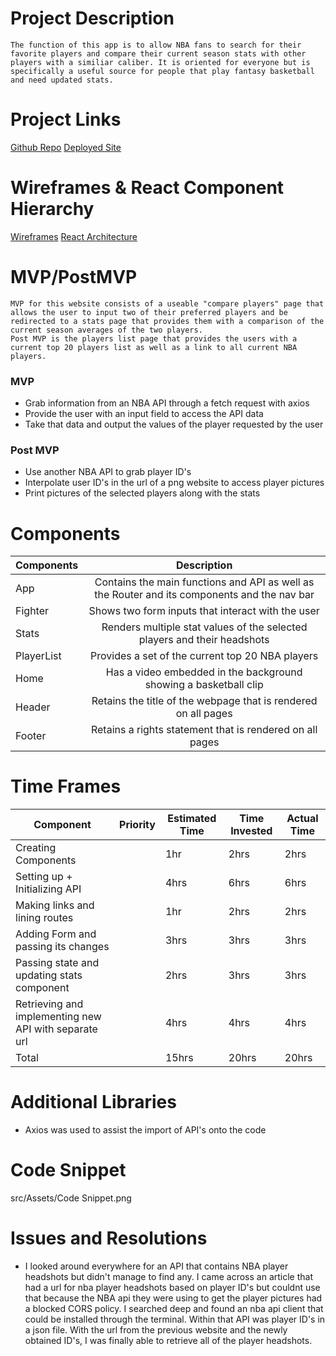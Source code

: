 # Project Description
    The function of this app is to allow NBA fans to search for their favorite players and compare their current season stats with other players with a similiar caliber. It is oriented for everyone but is specifically a useful source for people that play fantasy basketball and need updated stats.
# Project Links
[Github Repo](https://github.com/shamzaali7/nba-stat-comparison)
[Deployed Site](https://nba-stat-comparison-gkoi.vercel.app/)

# Wireframes & React Component Hierarchy
[Wireframes](https://whimsical.com/project-2-basketball-AiSRB8yEHakkXUDv4VLWyn)
[React Architecture](src/Assets/ReactComponentHierarchy.jpg)
# MVP/PostMVP
    MVP for this website consists of a useable "compare players" page that allows the user to input two of their preferred players and be redirected to a stats page that provides them with a comparison of the current season averages of the two players.
    Post MVP is the players list page that provides the users with a current top 20 players list as well as a link to all current NBA players. 
### MVP
- Grab information from an NBA API through a fetch request with axios
- Provide the user with an input field to access the API data
- Take that data and output the values of the player requested by the user
### Post MVP
- Use another NBA API to grab player ID's
- Interpolate user ID's in the url of a png website to access player pictures
- Print pictures of the selected players along with the stats
# Components

| Components  | Description                                                                                 |
|-------------|:-------------------------------------------------------------------------------------------:|
| App         | Contains the main functions and API as well as the Router and its components and the nav bar|
| Fighter     | Shows two form inputs that interact with the user                                           |
| Stats       | Renders multiple stat values of the selected players and their headshots                    |
| PlayerList  | Provides a set of the current top 20 NBA players                                            |
| Home        | Has a video embedded in the background showing a basketball clip                            |
| Header      | Retains the title of the webpage that is rendered on all pages                              |
| Footer      | Retains a rights statement that is rendered on all pages                                    |

# Time Frames

Component | Priority | Estimated Time | Time Invested | Actual Time
---- | ---- | ---- | ---- | ----
Creating Components | | 1hr | 2hrs | 2hrs   
Setting up + Initializing API | | 4hrs | 6hrs | 6hrs
Making links and lining routes | | 1hr | 2hrs | 2hrs
Adding Form and passing its changes | | 3hrs | 3hrs | 3hrs
Passing state and updating stats component | | 2hrs | 3hrs | 3hrs
Retrieving and implementing new API with separate url | | 4hrs | 4hrs | 4hrs
Total | | 15hrs | 20hrs | 20hrs

# Additional Libraries
- Axios was used to assist the import of API's onto the code

# Code Snippet
src/Assets/Code Snippet.png

# Issues and Resolutions
- I looked around everywhere for an API that contains NBA player headshots but didn't manage to find any. I came across an article that had a url for nba player headshots based on player ID's but couldnt use that because the NBA api they were using to get the player pictures had a blocked CORS policy. I searched deep and found an nba api client that could be installed through the terminal. Within that API was player ID's in a json file. With the url from the previous website and the newly obtained ID's, I was finally able to retrieve all of the player headshots.